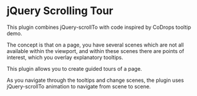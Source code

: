 jQuery Scrolling Tour
=====================

This plugin combines jQuery-scrollTo with code inspired by CoDrops
tooltip demo. 

The concept is that on a page, you have several scenes which are not all
available within the viewport, and within these scenes there are points
of interest, which you overlay explanatory tooltips.

This plugin allows you to create guided tours of a page.  

As you navigate through the tooltips and change scenes, the plugin uses
jQuery-scrollTo animation to navigate from scene to scene.
